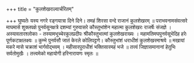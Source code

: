 +++
title = "कुलशेखराल्वार्चरितम्"

+++
घुष्यतेः यस्य नगरे रङ्गयात्रा दिने दिने। 
तमहं शिरसा वन्दे राजानं कुलशेखरम् ॥ 
पराभवनामसंवत्सरे माघमासे शुक्लपक्षे पुनर्वसूनक्षत्रे दशम्यां गुरुवासरे कौस्तुभांशेन महात्मा कुलशेखरः राजर्षेः संजज्ञे । अस्यावतारश्लोकाः - 
तस्यामभूच्चेरकुलप्रदीपः श्रीकौस्तुभात्मां कुलशेखराख्यः । 
महामतिमघपुनर्वसूभेदिह हरेः पूर्णकटाक्षलक्ष्यः ॥ 
कुम्भे पुनर्वसौ जातं केरले कोलिपट्टणे। 
कौस्तुभांशं धराधीशं कुलशेखरमाश्रये ॥ 
मखायां मकरे मासे चक्राशं भार्गवोद्भवम् । 
महीसारपुराधीशं भक्तिसारमहं भजे ॥ 
तत्त्वं जिज्ञासमानानां हेतुभिः सर्वतोमुखैः । 
तत्त्वमेको महायोगी हरिनारायणः स्मृतः ॥
